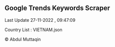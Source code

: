 

## Google Trends Keywords Scraper 
 
Last Update 27-11-2022 , 09:47:09

Country List :
VIETNAM.json



© Abdul Muttaqin 
